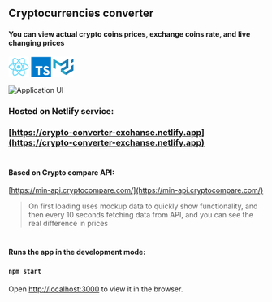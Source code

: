 ## Cryptocurrencies converter

#### You can view actual crypto coins prices, exchange coins rate, and live changing prices

<code><img title="React" alt="apple" width="40px" src="https://raw.githubusercontent.com/devicons/devicon/1119b9f84c0290e0f0b38982099a2bd027a48bf1/icons/react/react-original.svg" /></code>
<code><img title="TypeScript" alt="apple" width="40px" src="https://raw.githubusercontent.com/devicons/devicon/1119b9f84c0290e0f0b38982099a2bd027a48bf1/icons/typescript/typescript-plain.svg" /></code>
<code><img title="MaterialUI" alt="apple" width="40px" src="https://raw.githubusercontent.com/devicons/devicon/1119b9f84c0290e0f0b38982099a2bd027a48bf1/icons/materialui/materialui-original.svg" /></code>

![Application UI](https://i.ibb.co/xGCwCgt/1.jpg)

### Hosted on Netlify service:

### [https://crypto-converter-exchanse.netlify.app](https://crypto-converter-exchanse.netlify.app)

#

#### Based on Crypto compare API:

[https://min-api.cryptocompare.com/](https://min-api.cryptocompare.com/)

> On first loading uses mockup data to quickly show functionality, and then every 10 seconds fetching data from API, and you can see the real difference in prices

#

#### Runs the app in the development mode:

#### `npm start`

Open [http://localhost:3000](http://localhost:3000) to view it in the browser.
